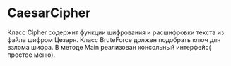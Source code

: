 # CaesarCipher
Класс Cipher содержит функции шифрования и расшифровки текста из файла шифром Цезаря.
Класс BruteForce должен подобрать ключ для взлома шифра.
В методе Main реализован консольный интерфейс( простое меню).
